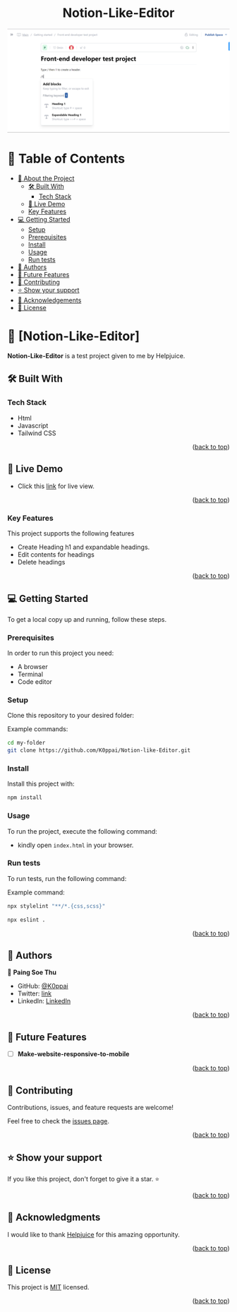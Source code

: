 <a name="readme-top"></a>

<div align="center">
  <h1><b>Notion-Like-Editor</b></h1>
  <img src="./assets/images/Notion_like_Editor.png" />
</div>

# 📗 Table of Contents

- [📖 About the Project](#about-project)
  - [🛠 Built With](#built-with)
    - [Tech Stack](#tech-stack)
  - [🚀 Live Demo](#live-demo)
  - [Key Features ](#key-features-)
- [💻 Getting Started](#getting-started)
  - [Setup](#setup)
  - [Prerequisites](#prerequisites)
  - [Install](#install)
  - [Usage](#usage)
  - [Run tests](#run-tests)
- [👥 Authors](#authors)
- [🔭 Future Features](#future-features)
- [🤝 Contributing](#contributing)
- [⭐️ Show your support](#support)
- [🙏 Acknowledgements](#acknowledgements)
- [📝 License](#license)



# 📖 [Notion-Like-Editor] <a name="about-project"></a>


**Notion-Like-Editor** is a test project given to me by Helpjuice.
## 🛠 Built With <a name="built-with"></a>

### Tech Stack <a name="tech-stack"></a>

- Html
- Javascript
- Tailwind CSS


<p align="right">(<a href="#readme-top">back to top</a>)</p>



## 🚀 Live Demo <a name="live-demo"></a>

- Click this [link](https://notion-like-editor-koppai.vercel.app/) for live view.




<p align="right">(<a href="#readme-top">back to top</a>)</p>

### Key Features <a name="key-features"></a>

This project supports the following features

- Create Heading h1 and expandable headings.
- Edit contents for headings
- Delete headings
<p align="right">(<a href="#readme-top">back to top</a>)</p>



## 💻 Getting Started <a name="getting-started"></a>



To get a local copy up and running, follow these steps.

### Prerequisites

In order to run this project you need:
- A browser
- Terminal
- Code editor

### Setup

Clone this repository to your desired folder:


Example commands:

```sh
cd my-folder
git clone https://github.com/K0ppai/Notion-like-Editor.git
```

### Install

Install this project with:

```sh
npm install 
```

### Usage

To run the project, execute the following command:

- kindly open `index.html` in your browser.

### Run tests

To run tests, run the following command:


Example command:

```sh
npx stylelint "**/*.{css,scss}" 
```
```sh
npx eslint . 
```


<p align="right">(<a href="#readme-top">back to top</a>)</p>


## 👥 Authors <a name="authors"></a>


👤 **Paing Soe Thu**

- GitHub: [@K0ppai](https://github.com/K0ppai)
- Twitter: [link](https://twitter.com/_koppai_)
- LinkedIn: [LinkedIn](https://www.linkedin.com/in/paingsoe-thu/)


<p align="right">(<a href="#readme-top">back to top</a>)</p>


## 🔭 Future Features <a name="future-features"></a>



- [ ] **Make-website-responsive-to-mobile**



<p align="right">(<a href="#readme-top">back to top</a>)</p>



## 🤝 Contributing <a name="contributing"></a>

Contributions, issues, and feature requests are welcome!

Feel free to check the [issues page](https://github.com/K0ppai/Notion-like-Editor/issues).

<p align="right">(<a href="#readme-top">back to top</a>)</p>



## ⭐️ Show your support <a name="support"></a>



If you like this project, don't forget to give it a star. ⭐️

<p align="right">(<a href="#readme-top">back to top</a>)</p>


## 🙏 Acknowledgments <a name="acknowledgements"></a>



I would like to thank [Helpjuice](https://helpjuice.com/) for this amazing opportunity.

<p align="right">(<a href="#readme-top">back to top</a>)</p>






## 📝 License <a name="license"></a>

This project is [MIT](https://github.com/K0ppai/Notion-like-Editor/blob/develop/LICENSE) licensed.


<p align="right">(<a href="#readme-top">back to top</a>)</p>